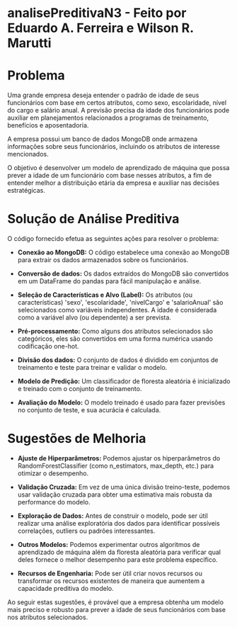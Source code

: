 # analisePreditivaN3 - Feito por Eduardo A. Ferreira e Wilson R. Marutti

# Problema

Uma grande empresa deseja entender o padrão de idade de seus funcionários com base em certos atributos, como sexo, escolaridade, nível do cargo e salário anual. A previsão precisa da idade dos funcionários pode auxiliar em planejamentos relacionados a programas de treinamento, benefícios e aposentadoria.

A empresa possui um banco de dados MongoDB onde armazena informações sobre seus funcionários, incluindo os atributos de interesse mencionados.

O objetivo é desenvolver um modelo de aprendizado de máquina que possa prever a idade de um funcionário com base nesses atributos, a fim de entender melhor a distribuição etária da empresa e auxiliar nas decisões estratégicas.

# Solução de Análise Preditiva

O código fornecido efetua as seguintes ações para resolver o problema:

- **Conexão ao MongoDB:** O código estabelece uma conexão ao MongoDB para extrair os dados armazenados sobre os funcionários.

- **Conversão de dados:** Os dados extraídos do MongoDB são convertidos em um DataFrame do pandas para fácil manipulação e análise.

- **Seleção de Características e Alvo (Label):** Os atributos (ou características) 'sexo', 'escolaridade', 'nivelCargo' e 'salarioAnual' são selecionados como variáveis independentes. A idade é considerada como a variável alvo (ou dependente) a ser prevista.

- **Pré-processamento:** Como alguns dos atributos selecionados são categóricos, eles são convertidos em uma forma numérica usando codificação one-hot.

- **Divisão dos dados:** O conjunto de dados é dividido em conjuntos de treinamento e teste para treinar e validar o modelo.

- **Modelo de Predição:** Um classificador de floresta aleatória é inicializado e treinado com o conjunto de treinamento.

- **Avaliação do Modelo:** O modelo treinado é usado para fazer previsões no conjunto de teste, e sua acurácia é calculada.

# Sugestões de Melhoria

- **Ajuste de Hiperparâmetros:** Podemos ajustar os hiperparâmetros do RandomForestClassifier (como n_estimators, max_depth, etc.) para otimizar o desempenho.

- **Validação Cruzada:** Em vez de uma única divisão treino-teste, podemos usar validação cruzada para obter uma estimativa mais robusta da performance do modelo.

- **Exploração de Dados:** Antes de construir o modelo, pode ser útil realizar uma análise exploratória dos dados para identificar possíveis correlações, outliers ou padrões interessantes.

- **Outros Modelos:** Podemos experimentar outros algoritmos de aprendizado de máquina além da floresta aleatória para verificar qual deles fornece o melhor desempenho para este problema específico.

- **Recursos de Engenharia:** Pode ser útil criar novos recursos ou transformar os recursos existentes de maneira que aumentem a capacidade preditiva do modelo.

Ao seguir estas sugestões, é provável que a empresa obtenha um modelo mais preciso e robusto para prever a idade de seus funcionários com base nos atributos selecionados.
